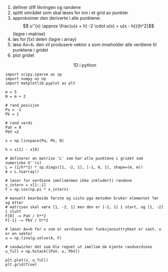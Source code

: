 1) definer diff likningen og randene
2) splitt området som skal løses for inn i et grid av punkter
3) approksimer den deriverte i alle punktene: $$ u''(x) \approx \frac{u(x + h) -2 \cdot u(x) + u(x - h)}{h^2}$$ (lagre i matrise)
4) løs for $f(x)$ delen (lagre i array)
5) løse Ax=b. den vil produsere vektor x som inneholder alle verdiene til punktene i gridet
6) plot gridet


$$ 1\text{D i python}$$
```
import scipy.sparse as sp
import numpy as np
import matplotlib.pyplot as plt

m = 5 
N = m + 2 

# rand posisjon
Pa = -1 
Pb = 1 

# rand verdi
PaV = 0 
PbV =2 

x = np.linspace(Pa, Pb, N) 

h = x[1] - x[0] 

# definerer en matrise 'L' som har alle punktene i gridet som numeriske U''(x)
L = (1/h**2) * sp.diags([1, -2, 1], [-1, 0, 1], shape=(m, m)) 
A = L.toarray() 

# løser for verdiene imellom(men ikke inkludert) randene
x_intern = x[1:-1] 
F = np.cos(np.pi * x_intern) 

# manuelt bearbeide første og siste pga metoden bruker elementet før og etter
# matrisen skal være [1, -2, 1] men den er [-2, 1] i start, og [1, -2] i slutt
F[0] -= PaV / h**2 
F[-1] -= PbV / h**2 

# løser Ax=b for x som er verdiene hvor funksjonsuttrykket er sant. u er en vektor
u = np.linalg.solve(A, F) 

# sandwicher det som ble regnet ut imellom de kjente randverdiene
u_full = np.hstack([PaV, u, PbV]) 

plt.plot(x, u_full) 
plt.grid(True)
```

